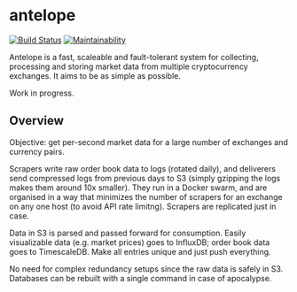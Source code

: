 # antelope

[![Build Status](https://travis-ci.org/exeum/antelope.svg?branch=master)](https://travis-ci.org/exeum/antelope) [![Maintainability](https://api.codeclimate.com/v1/badges/8318af4aa11126b65f50/maintainability)](https://codeclimate.com/github/exeum/antelope/maintainability)

Antelope is a fast, scaleable and fault-tolerant system for collecting, processing and storing market data from multiple cryptocurrency exchanges. It aims to be as simple as possible.

Work in progress.

## Overview

Objective: get per-second market data for a large number of exchanges and currency pairs.

Scrapers write raw order book data to logs (rotated daily), and deliverers send compressed logs from previous days to S3 (simply gzipping the logs makes them around 10x smaller). They run in a Docker swarm, and are organised in a way that minimizes the number of scrapers for an exchange on any one host (to avoid API rate limitng). Scrapers are replicated just in case.

Data in S3 is parsed and passed forward for consumption. Easily visualizable data (e.g. market prices) goes to InfluxDB; order book data goes to TimescaleDB. Make all entries unique and just push everything.

No need for complex redundancy setups since the raw data is safely in S3. Databases can be rebuilt with a single command in case of apocalypse.
